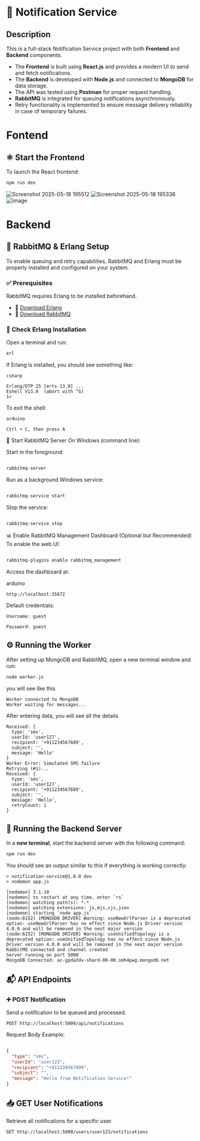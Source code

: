 # 🚀 Notification Service

## Description

This is a full-stack Notification Service project with both **Frontend** and **Backend** components.

- The **Frontend** is built using **React.js** and provides a modern UI to send and fetch notifications.
- The **Backend** is developed with **Node.js** and connected to **MongoDB** for data storage.
- The API was tested using **Postman** for proper request handling.
- **RabbitMQ** is integrated for queuing notifications asynchronously.
- Retry functionality is implemented to ensure message delivery reliability in case of temporary failures.




# Fontend
## ⚛️ Start the **Frontend**

To launch the React frontend:

```bash
npm run dev
```
![Screenshot 2025-05-18 195512](https://github.com/user-attachments/assets/984f6e35-6ac9-4d1d-a3be-e4416f85eadf)
![Screenshot 2025-05-18 195338](https://github.com/user-attachments/assets/81b2316d-2bd0-454a-89a5-107e62753aac)
![image](https://github.com/user-attachments/assets/c1e7896c-088f-4965-bbf7-4b6ba2eb6b93)


# Backend

## 🐇 RabbitMQ & Erlang Setup

To enable queuing and retry capabilities, RabbitMQ and Erlang must be properly installed and configured on your system.

### ✅ Prerequisites
RabbitMQ requires Erlang to be installed beforehand.

- 🔗 [Download Erlang](https://www.erlang.org/downloads)
- 🔗 [Download RabbitMQ](https://www.rabbitmq.com/download.html)

### 🧪 Check Erlang Installation

Open a terminal and run:

```bash
erl
```
If Erlang is installed, you should see something like:
```
csharp

Erlang/OTP 25 [erts-13.0] ...
Eshell V13.0  (abort with ^G)
1>
```
To exit the shell:
```
arduino

Ctrl + C, then press A
```

🚀 Start RabbitMQ Server
On Windows (command line):

Start in the foreground:

```bash

rabbitmq-server
```
Run as a background Windows service:

```bash

rabbitmq-service start
```
Stop the service:

```bash

rabbitmq-service stop
```
📊 Enable RabbitMQ Management Dashboard (Optional but Recommended)
To enable the web UI:

```bash

rabbitmq-plugins enable rabbitmq_management
```
Access the dashboard at:

arduino
```
http://localhost:15672
```
Default credentials:
```
Username: guest

Password: guest
```


## ⚙️ Running the Worker

After setting up MongoDB and RabbitMQ, open a new terminal window and run:

```bash
node worker.js
```

you will see like this
```
Worker connected to MongoDB
Worker waiting for messages...
```
After entering data, you will see all the details 
```Terminal
Received: {
  type: 'sms',
  userId: 'user127',
  recipient: '+911234567689',
  subject: '',
  message: 'Hello'
}
Worker Error: Simulated SMS failure
Retrying (#1)...
Received: {
  type: 'sms',
  userId: 'user127',
  recipient: '+911234567689',
  subject: '',
  message: 'Hello',
  retryCount: 1
}
```
## 🚀 Running the Backend Server

In a **new terminal**, start the backend server with the following command:

```bash
npm run dev
```

You should see an output similar to this if everything is working correctly:

```Terminal
> notification-service@1.0.0 dev
> nodemon app.js

[nodemon] 3.1.10
[nodemon] to restart at any time, enter `rs`
[nodemon] watching path(s): *.*
[nodemon] watching extensions: js,mjs,cjs,json
[nodemon] starting `node app.js`
(node:6152) [MONGODB DRIVER] Warning: useNewUrlParser is a deprecated option: useNewUrlParser has no effect since Node.js Driver version 4.0.0 and will be removed in the next major version
(node:6152) [MONGODB DRIVER] Warning: useUnifiedTopology is a deprecated option: useUnifiedTopology has no effect since Node.js Driver version 4.0.0 and will be removed in the next major version
RabbitMQ connected and channel created
Server running on port 5000
MongoDB Connected: ac-gpda3dv-shard-00-00.smh4pwg.mongodb.net
```

## 📬 API Endpoints

### ➕ POST Notification

Send a notification to be queued and processed.

```http
POST http://localhost:5000/api/notifications
```

Request Body Example:

```json

{
  "type": "sms",
  "userId": "user123",
  "recipient": "+911234567890",
  "subject": "",
  "message": "Hello from Notification Service!"
}
```

## 📥 GET User Notifications
Retrieve all notifications for a specific user.
```http
GET http://localhost:5000/users/user123/notifications
```
